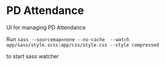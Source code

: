# PD Attendance
UI for managing PD Attendance

Run 
`sass --sourcemap=none --no-cache  --watch app/sass/style.scss:app/css/style.css --style compressed`

to start sass watcher
